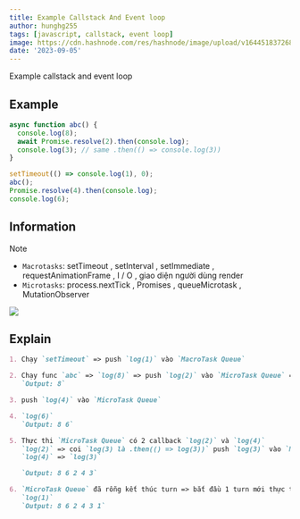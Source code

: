 ```yaml
---
title: Example Callstack And Event loop
author: hunghg255
tags: [javascript, callstack, event loop]
image: https://cdn.hashnode.com/res/hashnode/image/upload/v1644518372680/XWZCTFGrJ.png?auto=compress,format&format=webp
date: '2023-09-05'
---
```


Example callstack and event loop

<!--truncate-->

## Example

```js
async function abc() {
  console.log(8);
  await Promise.resolve(2).then(console.log);
  console.log(3); // same .then(() => console.log(3))
}

setTimeout(() => console.log(1), 0);
abc();
Promise.resolve(4).then(console.log);
console.log(6);
```

## Information

> [!NOTE]
>
> - `Macrotasks`: setTimeout , setInterval , setImmediate , requestAnimationFrame , I / O , giao diện người dùng render
> - `Microtasks`: process.nextTick , Promises , queueMicrotask , MutationObserver

<img data-zoomable src="https://res.cloudinary.com/hunghg255/image/upload/v1693889526/js-microtask-macro-task_gre5dw.webp" />

## Explain

```md
1. Chạy `setTimeout` => push `log(1)` vào `MacroTask Queue`

2. Chạy func `abc` => `log(8)` => push `log(2)` vào `MicroTask Queue` => `await`
   `Output: 8`

3. push `log(4)` vào `MicroTask Queue`

4. `log(6)`
   `Output: 8 6`

5. Thực thi `MicroTask Queue` có 2 callback `log(2)` và `log(4)`
   `log(2)` => coi `log(3) là .then(() => log(3))` push `log(3)` vào `MicroTask Queue`
   `log(4)` => `log(3)`

   `Output: 8 6 2 4 3`

6. `MicroTask Queue` đã rỗng kết thúc turn => bắt đầu 1 turn mới thực thi `MacroTask Queue` có 1 callback `log(1)`
   `log(1)`
   `Output: 8 6 2 4 3 1`
```
